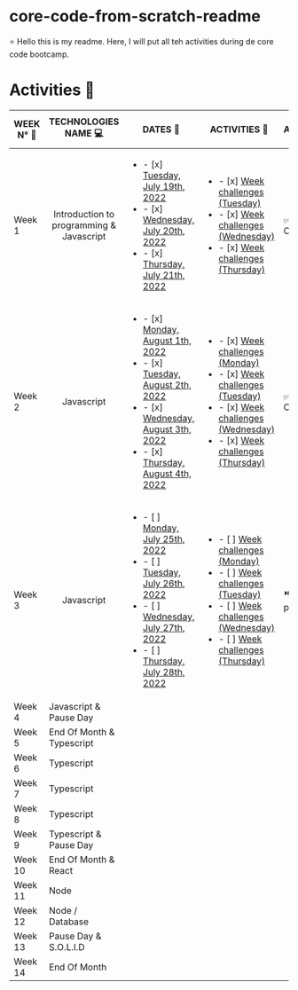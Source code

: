 # core-code-from-scratch-readme

 :star: Hello this is my readme. Here, I will put all teh activities during de core code bootcamp.
 
 # Activities :notebook_with_decorative_cover:
 
 | WEEK N° :pushpin: | TECHNOLOGIES NAME  :computer:| DATES  :calendar: | ACTIVITIES :closed_book: | STATE ACTIVITIES :pencil:
| ----------- | ----------- | ----------- | ----------- | ----------- |
| Week 1 | <div align="center">Introduction to programming & Javascript</div>| <ul><li>- [x] [Tuesday, July 19th, 2022](Week1/1.Tuesday.md) </li><li>- [x] [Wednesday, July 20th, 2022](Week1/2.Wednesday.md)</li><li>- [x] [Thursday, July 21th, 2022](Week1/3.Thursday.md)</li></ul>|<ul><li>- [x] [Week challenges (Tuesday)](Week1/1.Tuesday.md) </li><li>- [x] [Week challenges (Wednesday)](Week1/2.Wednesday.md)</li><li>- [x] [Week challenges (Thursday)](Week1/3.Thursday.md)</li></ul> |:white_check_mark: Complete  |
| Week 2 |  <div align="center">Javascript</div>|<ul><li>- [x] [Monday, August 1th, 2022](Week2/1.Monday.md)</li><li>- [x] [Tuesday, August 2th, 2022](Week2/2.Tuesday.md) </li><li>- [x] [Wednesday, August 3th, 2022](Week2/3.Wednesday.md)</li><li>- [x] [Thursday, August 4th, 2022](Week2/4.Thursday.md)</li></ul>|<ul><li>- [x] [Week challenges (Monday)](Week2/1.Monday.md) </li><li>- [x] [Week challenges (Tuesday)](Week2/2.Tuesday.md) </li><li>- [x] [Week challenges (Wednesday)](Week2/3.Wednesday.md)</li><li>- [x] [Week challenges (Thursday)](Week2/4.Thursday.md)</li></ul> | :white_check_mark: Complete |
| Week 3 |  <div align="center">Javascript</div> |<ul><li>- [ ] [Monday, July 25th, 2022](Week2/1.Monday.md)</li><li>- [ ] [Tuesday, July 26th, 2022](Week2/2.Tuesday.md) </li><li>- [ ] [Wednesday, July 27th, 2022](Week2/3.Wednesday.md)</li><li>- [ ] [Thursday, July 28th, 2022](Week2/4.Thursday.md)</li></ul>|<ul><li>- [ ] [Week challenges (Monday)](Week2/1.Monday.md) </li><li>- [ ] [Week challenges (Tuesday)](Week2/2.Tuesday.md) </li><li>- [ ] [Week challenges (Wednesday)](Week2/3.Wednesday.md)</li><li>- [ ] [Week challenges (Thursday)](Week2/4.Thursday.md)</li></ul> | :fast_forward: In progress |
| Week 4 | Javascript & Pause Day |
| Week 5 | End Of Month & Typescript |
| Week 6 | Typescript |
| Week 7 | Typescript |
| Week 8 | Typescript|
| Week 9 | Typescript & Pause Day |
| Week 10 | End Of Month & React |
| Week 11 | Node |
| Week 12 | Node / Database |
| Week 13 | Pause Day & S.O.L.I.D |
| Week 14 | End Of Month |
